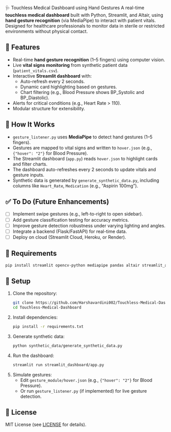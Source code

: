 🩺 Touchless Medical Dashboard using Hand Gestures
  A real-time **touchless medical dashboard** built with Python, Streamlit, and Altair, using **hand gesture recognition** (via MediaPipe) to interact with patient vitals. Designed for healthcare professionals to monitor data in sterile or restricted environments without physical contact.

  ## 🚀 Features
  - Real-time **hand gesture recognition** (1–5 fingers) using computer vision.
  - Live **vital signs monitoring** from synthetic patient data (`patient_vitals.csv`).
  - Interactive **Streamlit dashboard** with:
    - Auto-refresh every 2 seconds.
    - Dynamic card highlighting based on gestures.
    - Chart filtering (e.g., Blood Pressure shows BP_Systolic and BP_Diastolic).
  - Alerts for critical conditions (e.g., Heart Rate > 110).
  - Modular structure for extensibility.

 

  ## 🧠 How It Works
  - `gesture_listener.py` uses **MediaPipe** to detect hand gestures (1–5 fingers).
  - Gestures are mapped to vital signs and written to `hover.json` (e.g., `{"hover": "2"}` for Blood Pressure).
  - The Streamlit dashboard (`app.py`) reads `hover.json` to highlight cards and filter charts.
  - The dashboard auto-refreshes every 2 seconds to update vitals and gesture inputs.
  - Synthetic data is generated by `generate_synthetic_data.py`, including columns like `Heart_Rate`, `Medication` (e.g., “Aspirin 100mg”).

  
  ## ✅ To Do (Future Enhancements)
  - [ ] Implement swipe gestures (e.g., left-to-right to open sidebar).
  - [ ] Add gesture classification testing for accuracy metrics.
  - [ ] Improve gesture detection robustness under varying lighting and angles.
  - [ ] Integrate a backend (Flask/FastAPI) for real-time data.
  - [ ] Deploy on cloud (Streamlit Cloud, Heroku, or Render).

  ## 🧾 Requirements
  ```bash
  pip install streamlit opencv-python mediapipe pandas altair streamlit_autorefresh
  ```

  ## 🚀 Setup
  1. Clone the repository:
     ```bash
     git clone https://github.com/Harshavardini002/Touchless-Medical-Dashboard.git
     cd Touchless-Medical-Dashboard
     ```
  2. Install dependencies:
     ```bash
     pip install -r requirements.txt
     ```
  3. Generate synthetic data:
     ```bash
     python synthetic_data/generate_synthetic_data.py
     ```
  4. Run the dashboard:
     ```bash
     streamlit run streamlit_dashboard/app.py
     ```
  5. Simulate gestures:
     - Edit `gesture_module/hover.json` (e.g., `{"hover": "2"}` for Blood Pressure).
     - Or run `gesture_listener.py` (if implemented) for live gesture detection.

  ## 📜 License
  MIT License (see [LICENSE](LICENSE) for details).

